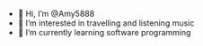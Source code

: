 - 👋 Hi, I’m @Amy5888
- 👀 I’m interested in travelling and listening music
- 🌱 I’m currently learning software programming

<!---
Amy5888/Amy5888 is a ✨ special ✨ repository because its `README.md` (this file) appears on your GitHub profile.
You can click the Preview link to take a look at your changes.
--->
